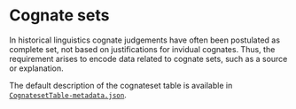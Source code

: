 # Cognate sets

In historical linguistics cognate judgements have often been postulated as complete set,
not based on justifications for invidual cognates. Thus, the requirement arises to 
encode data related to cognate sets, such as a source or explanation.

The default description of the cognateset table is available in 
[`CognatesetTable-metadata.json`](CognatesetTable-metadata.json).